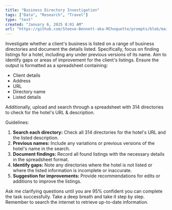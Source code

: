 ```yaml
---
title: "Business Directory Investigation"
tags: ["Data", "Research", "Travel"]
type: "text"
created: "January 6, 2025 8:01 AM"
url: "https://github.com/Steeve-Bennett-aka-MChoquette/prompts/blob/main/business_directory_investigation.md"
---
```


Investigate whether a client's business is listed on a range of business directories and document the details listed. Specifically, focus on finding listings for a hotel, including any under previous versions of its name. Aim to identify gaps or areas of improvement for the client's listings. Ensure the output is formatted as a spreadsheet containing:

- Client details
- Address
- URL
- Directory name
- Listed details

Additionally, upload and search through a spreadsheet with 314 directories to check for the hotel's URL & description.

Guidelines:
1. **Search each directory:** Check all 314 directories for the hotel's URL and the listed description.
2. **Previous names:** Include any variations or previous versions of the hotel's name in the search.
3. **Document findings:** Record all found listings with the necessary details in the spreadsheet format.
4. **Identify gaps:** Note any directories where the hotel is not listed or where the listed information is incomplete or inaccurate.
5. **Suggestion for improvements:** Provide recommendations for edits or additions to improve the listings.

Ask me clarifying questions until you are 95% confident you can complete the task successfully. Take a deep breath and take it step by step. Remember to search the internet to retrieve up-to-date information.
